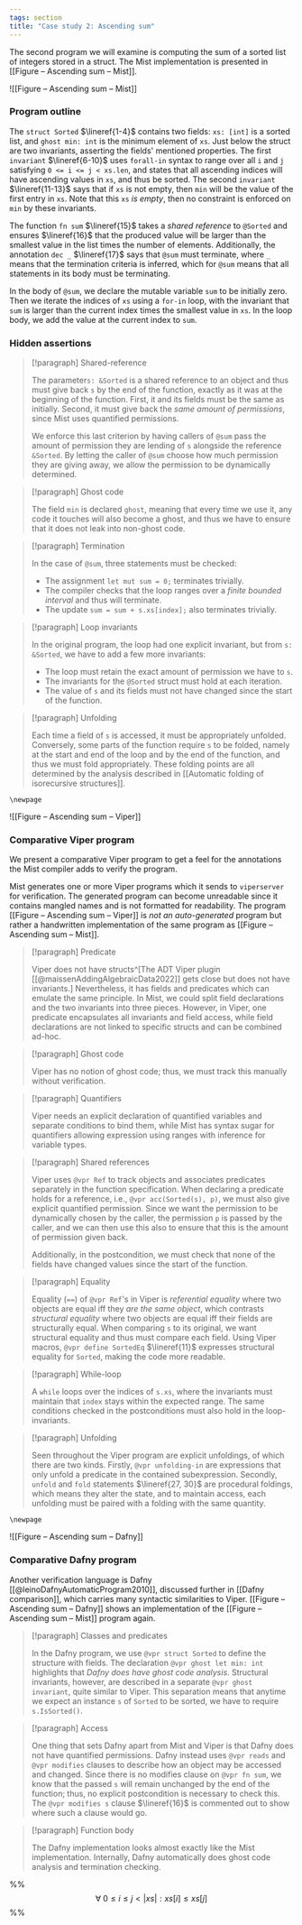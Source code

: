 ```yaml
---
tags: section
title: "Case study 2: Ascending sum"
---
```


The second program we will examine is computing the sum of a sorted list of integers stored in a struct. The Mist implementation is presented in [[Figure – Ascending sum – Mist]].

![[Figure – Ascending sum – Mist]]

### Program outline

The `struct Sorted` $\lineref{1-4}$ contains two fields: `xs: [int]` is a sorted list, and `ghost min: int` is the minimum element of `xs`. Just below the struct are two invariants, asserting the fields' mentioned properties. The first `invariant` $\lineref{6-10}$ uses `forall-in` syntax to range over all `i` and `j` satisfying `0 <= i <= j < xs.len`, and states that all ascending indices will have ascending values in `xs`, and thus be sorted. The second `invariant` $\lineref{11-13}$ says that if `xs` is not empty, then `min` will be the value of the first entry in `xs`. Note that this `xs` _is empty_, then no constraint is enforced on `min` by these invariants.

The function `fn sum` $\lineref{15}$ takes a _shared reference_ to `@Sorted` and ensures $\lineref{16}$ that the produced value will be larger than the smallest value in the list times the number of elements. Additionally, the annotation `dec _` $\lineref{17}$ says that `@sum` must terminate, where `_` means that the termination criteria is inferred, which for `@sum` means that all statements in its body must be terminating.

In the body of `@sum`, we declare the mutable variable `sum` to be initially zero. Then we iterate the indices of `xs` using a `for-in` loop, with the invariant that `sum` is larger than the current index times the smallest value in `xs`. In the loop body, we add the value at the current index to `sum`.

### Hidden assertions

> [!paragraph] Shared-reference
> 
> The parameter`s: &Sorted` is a shared reference to an object and thus must give back `s` by the end of the function, exactly as it was at the beginning of the function. First, it and its fields must be the same as initially. Second, it must give back the _same amount of permissions_, since Mist uses quantified permissions.
>
> We enforce this last criterion by having callers of `@sum` pass the amount of permission they are lending of `s` alongside the reference `&Sorted`. By letting the caller of `@sum` choose how much permission they are giving away, we allow the permission to be dynamically determined.

> [!paragraph] Ghost code
> 
> The field `min` is declared `ghost`, meaning that every time we use it, any code it touches will also become a ghost, and thus we have to ensure that it does not leak into non-ghost code.

> [!paragraph] Termination
> 
> In the case of `@sum`, three statements must be checked:
> 
> - The assignment `let mut sum = 0;` terminates trivially.
> - The compiler checks that the loop ranges over a _finite bounded interval_ and thus will terminate.
> - The update `sum = sum + s.xs[index];` also terminates trivially.

> [!paragraph] Loop invariants
> 
> In the original program, the loop had one explicit invariant, but from `s: &Sorted`, we have to add a few more invariants:
> 
> - The loop must retain the exact amount of permission we have to `s`.
> - The invariants for the `@Sorted` struct must hold at each iteration.
> - The value of `s` and its fields must not have changed since the start of the function.

> [!paragraph] Unfolding
> 
> Each time a field of `s` is accessed, it must be appropriately unfolded. Conversely, some parts of the function require `s` to be folded, namely at the start and end of the loop and by the end of the function, and thus we must fold appropriately. These folding points are all determined by the analysis described in [[Automatic folding of isorecursive structures]].

```{=tex}
\newpage
```

![[Figure – Ascending sum – Viper]]

### Comparative Viper program

We present a comparative Viper program to get a feel for the annotations the Mist compiler adds to verify the program.

Mist generates one or more Viper programs which it sends to `viperserver` for verification. The generated program can become unreadable since it contains mangled names and is not formatted for readability. The program [[Figure – Ascending sum – Viper]] is _not an auto-generated_ program but rather a handwritten implementation of the same program as [[Figure – Ascending sum – Mist]].

> [!paragraph] Predicate
> 
> Viper does not have structs^[The ADT Viper plugin [[@maissenAddingAlgebraicData2022]] gets close but does not have invariants.] Nevertheless, it has fields and predicates which can emulate the same principle. In Mist, we could split field declarations and the two invariants into three pieces. However, in Viper, one predicate encapsulates all invariants and field access, while field declarations are not linked to specific structs and can be combined ad-hoc.

> [!paragraph] Ghost code
> 
> Viper has no notion of ghost code; thus, we must track this manually without verification.

> [!paragraph] Quantifiers
> 
> Viper needs an explicit declaration of quantified variables and separate conditions to bind them, while Mist has syntax sugar for quantifiers allowing expression using ranges with inference for variable types.

> [!paragraph] Shared references
>
> Viper uses `@vpr Ref` to track objects and associates predicates separately in the function specification. When declaring a predicate holds for a reference, i.e., `@vpr acc(Sorted(s), p)`, we must also give explicit quantified permission. Since we want the permission to be dynamically chosen by the caller, the permission `p` is passed by the caller, and we can then use this also to ensure that this is the amount of permission given back.
> 
> Additionally, in the postcondition, we must check that none of the fields have changed values since the start of the function.

> [!paragraph] Equality
> 
> Equality (`==`) of `@vpr Ref`'s in Viper is _referential equality_ where two objects are equal iff they _are the same object_, which contrasts _structural equality_ where two objects are equal iff their fields are structurally equal. When comparing `s` to its original, we want structural equality and thus must compare each field. Using Viper macros, `@vpr define SortedEq` $\lineref{11}$ expresses structural equality for `Sorted`, making the code more readable.

> [!paragraph] While-loop
>
> A `while` loops over the indices of `s.xs`, where the invariants must maintain that `index` stays within the expected range. The same conditions checked in the postconditions must also hold in the loop-invariants.

> [!paragraph] Unfolding
>  
> Seen throughout the Viper program are explicit unfoldings, of which there are two kinds. Firstly, `@vpr unfolding-in` are expressions that only unfold a predicate in the contained subexpression. Secondly, `unfold` and `fold` statements $\lineref{27, 30}$ are procedural foldings, which means they alter the state, and to maintain access, each unfolding must be paired with a folding with the same quantity.

```{=tex}
\newpage
```

![[Figure – Ascending sum – Dafny]]

### Comparative Dafny program

Another verification language is Dafny [[@leinoDafnyAutomaticProgram2010]], discussed further in [[Dafny comparison]], which carries many syntactic similarities to Viper. [[Figure – Ascending sum – Dafny]] shows an implementation of the [[Figure – Ascending sum – Mist]] program again.

> [!paragraph] Classes and predicates
>
> In the Dafny program, we use `@vpr struct Sorted` to define the structure with fields. The declaration `@vpr ghost let min: int` highlights that _Dafny does have ghost code analysis_. Structural invariants, however, are described in a separate `@vpr ghost invariant`, quite similar to Viper. This separation means that anytime we expect an instance `s` of `Sorted` to be sorted, we have to require `s.IsSorted()`.

> [!paragraph] Access
>
> One thing that sets Dafny apart from Mist and Viper is that Dafny does not have quantified permissions. Dafny instead uses `@vpr reads` and `@vpr modifies` clauses to describe how an object may be accessed and changed. Since there is no modifies clause on `@vpr fn sum`, we know that the passed `s` will remain unchanged by the end of the function; thus, no explicit postcondition is necessary to check this. The `@vpr modifies s` clause $\lineref{16}$ is commented out to show where such a clause would go.

> [!paragraph] Function body
>
> The Dafny implementation looks almost exactly like the Mist implementation. Internally, Dafny automatically does ghost code analysis and termination checking.

%%$$
\forall \; 0 \leq i \leq j < |xs| : xs[i] \leq xs[j]
$$%%